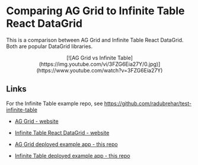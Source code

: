 # Comparing AG Grid to Infinite Table React DataGrid

This is a comparison between AG Grid and Infinite Table React DataGrid. Both are popular DataGrid libraries.

<div align="center">
[![AG Grid vs Infinite Table](https://img.youtube.com/vi/3FZG6Eia27Y/0.jpg)](https://www.youtube.com/watch?v=3FZG6Eia27Y)
</div>


## Links

For the Infinite Table example repo, see https://github.com/radubrehar/test-infinite-table


- [AG Grid - website](https://www.ag-grid.com/)
- [Infinite Table React DataGrid - website](https://infinite-table.com/)

- [AG Grid deployed example app - this repo](https://perf-aggrid-react.netlify.app/)
- [Infinite Table deployed example app - this repo](https://perf-infinite-table.netlify.app/)
